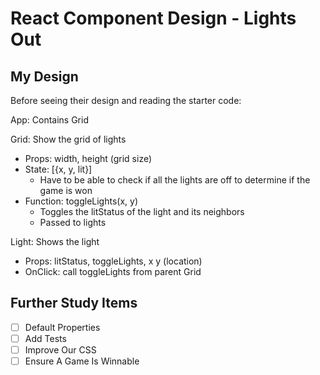 React Component Design - Lights Out
===================================

## My Design

Before seeing their design and reading the starter code:

App: Contains Grid

Grid: Show the grid of lights
- Props: width, height (grid size)
- State: [{x, y, lit}]
  - Have to be able to check if all the lights are off to determine if the game is won
- Function: toggleLights(x, y)
  - Toggles the litStatus of the light and its neighbors
  - Passed to lights

Light: Shows the light
- Props: litStatus, toggleLights, x y (location)
- OnClick: call toggleLights from parent Grid

## Further Study Items

- [ ] Default Properties
- [ ] Add Tests
- [ ] Improve Our CSS
- [ ] Ensure A Game Is Winnable
